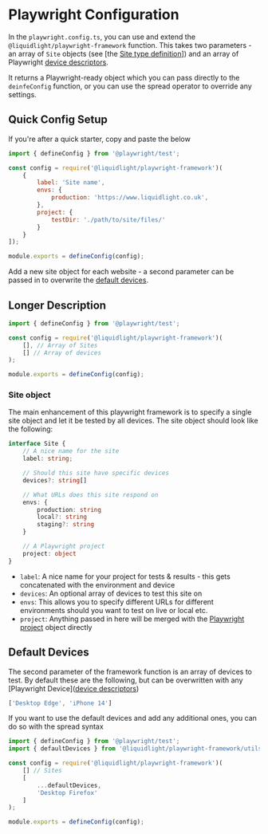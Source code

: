 # Playwright Configuration

In the `playwright.config.ts`, you can use and extend the `@liquidlight/playwright-framework` function. This takes two parameters - an array of `Site` objects (see [the [Site type definition](./types.ts)]) and an array of Playwright [device descriptors](https://github.com/microsoft/playwright/blob/main/packages/playwright-core/src/server/deviceDescriptorsSource.json).

It returns a Playwright-ready object which you can pass directly to the `deinfeConfig` function, or you can use the spread operator to override any settings.

## Quick Config Setup

If you're after a quick starter, copy and paste the below

```js
import { defineConfig } from '@playwright/test';

const config = require('@liquidlight/playwright-framework')(
    {
        label: 'Site name',
        envs: {
            production: 'https://www.liquidlight.co.uk',
        },
        project: {
            testDir: './path/to/site/files/'
        }
    }
]);

module.exports = defineConfig(config);
```

Add a new site object for each website - a second parameter can be passed in to overwrite the [default devices](#default-devices).

## Longer Description

```js
import { defineConfig } from '@playwright/test';

const config = require('@liquidlight/playwright-framework')(
    [], // Array of Sites
    [] // Array of devices
);

module.exports = defineConfig(config);
```

### Site object

The main enhancement of this playwright framework is to specify a single site object and let it be tested by all devices. The site object should look like the following:

```ts
interface Site {
    // A nice name for the site
    label: string;

    // Should this site have specific devices
    devices?: string[]

    // What URLs does this site respond on
    envs: {
        production: string
        local?: string
        staging?: string
    }

    // A Playwright project
    project: object
}
```

- `label`: A nice name for your project for tests & results - this gets concatenated with the environment and device
- `devices`: An optional array of devices to test this site on
- `envs`: This allows you to specify different URLs for different environments should you want to test on live or local etc.
- `project`: Anything passed in here will be merged with the [Playwright project](https://playwright.dev/docs/test-projects) object directly

## Default Devices

The second parameter of the framework function is an array of devices to test. By default these are the following, but can be overwritten with any [Playwright Device]([device descriptors](https://github.com/microsoft/playwright/blob/main/packages/playwright-core/src/server/deviceDescriptorsSource.json))

```js
['Desktop Edge', 'iPhone 14']
```

If you want to use the default devices and add any additional ones, you can do so with the spread syntax

```js
import { defineConfig } from '@playwright/test';
import { defaultDevices } from '@liquidlight/playwright-framework/utils';

const config = require('@liquidlight/playwright-framework')(
    [] // Sites
    [
        ...defaultDevices,
        'Desktop Firefox'
    ]
);

module.exports = defineConfig(config);
```
